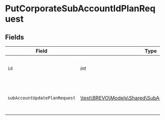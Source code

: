 # PutCorporateSubAccountIdPlanRequest


## Fields

| Field                                                                                                       | Type                                                                                                        | Required                                                                                                    | Description                                                                                                 | Example                                                                                                     |
| ----------------------------------------------------------------------------------------------------------- | ----------------------------------------------------------------------------------------------------------- | ----------------------------------------------------------------------------------------------------------- | ----------------------------------------------------------------------------------------------------------- | ----------------------------------------------------------------------------------------------------------- |
| `id`                                                                                                        | *int*                                                                                                       | :heavy_check_mark:                                                                                          | Id of the sub-account organization                                                                          |                                                                                                             |
| `subAccountUpdatePlanRequest`                                                                               | [\test\BREVO\Models\Shared\SubAccountUpdatePlanRequest](../../Models/Shared/SubAccountUpdatePlanRequest.md) | :heavy_check_mark:                                                                                          | Values to update a sub-account plan                                                                         | {"credits":{"email":5000},"features":{"users":15,"landingPage":20,"inbox":10}}                              |